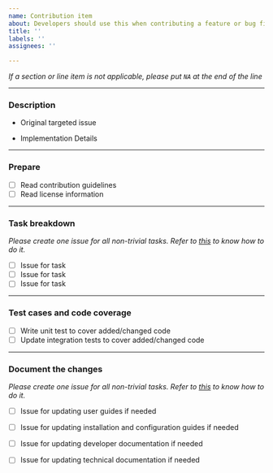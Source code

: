 ```yaml
---
name: Contribution item
about: Developers should use this when contributing a feature or bug fix
title: ''
labels: ''
assignees: ''

---
```


_If a section or line item is not applicable, please put `NA` at the end of the line_

-------------------

### Description

- Original targeted issue
  <!-- Mention original `feature request` or `bug` which is being addressed -->

- Implementation Details
  <!-- Communicate high level analysis and implementation approach -->


-------------------

### Prepare

- [ ] Read contribution guidelines
- [ ] Read license information

-------------------

### Task breakdown

_Please create one issue for all non-trivial tasks. Refer to [this](https://docs.github.com/en/issues/tracking-your-work-with-issues/creating-an-issue#creating-an-issue-from-a-task-list-item) to know how to do it._ 

- [ ] Issue for task
- [ ] Issue for task
- [ ] Issue for task

-------------------

### Test cases and code coverage

- [ ] Write unit test to cover added/changed code
- [ ] Update integration tests to cover added/changed code

-------------------

### Document the changes

_Please create one issue for all non-trivial tasks. Refer to [this](https://docs.github.com/en/issues/tracking-your-work-with-issues/creating-an-issue#creating-an-issue-from-a-task-list-item) to know how to do it._ 

- [ ] Issue for updating user guides if needed
- [ ] Issue for updating installation and configuration guides if needed 
- [ ] Issue for updating developer documentation if needed
- [ ] Issue for updating technical documentation if needed

